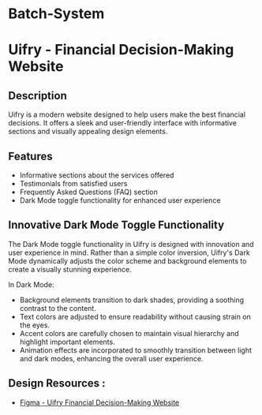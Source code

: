 # Batch-System


# Uifry - Financial Decision-Making Website

## Description
Uifry is a modern website designed to help users make the best financial decisions. It offers a sleek and user-friendly interface with informative sections and visually appealing design elements.

## Features
- Informative sections about the services offered
- Testimonials from satisfied users
- Frequently Asked Questions (FAQ) section
- Dark Mode toggle functionality for enhanced user experience

## Innovative Dark Mode Toggle Functionality
The Dark Mode toggle functionality in Uifry is designed with innovation and user experience in mind. Rather than a simple color inversion, Uifry's Dark Mode dynamically adjusts the color scheme and background elements to create a visually stunning experience.

In Dark Mode:
- Background elements transition to dark shades, providing a soothing contrast to the content.
- Text colors are adjusted to ensure readability without causing strain on the eyes.
- Accent colors are carefully chosen to maintain visual hierarchy and highlight important elements.
- Animation effects are incorporated to smoothly transition between light and dark modes, enhancing the overall user experience.

## Design Resources :
- [Figma - Uifry Financial Decision-Making Website](https://www.figma.com/community/file/1145991068621514311)

